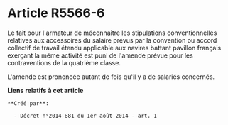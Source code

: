 # Article R5566-6

Le fait pour l'armateur de méconnaître les stipulations conventionnelles relatives aux accessoires du salaire prévus par la
convention ou accord collectif de travail étendu applicable aux navires battant pavillon français exerçant la même activité
est puni de l'amende prévue pour les contraventions de la quatrième classe. 

L'amende est prononcée autant de fois qu'il y a de salariés concernés.

**Liens relatifs à cet article**

	**Créé par**:

	  - Décret n°2014-881 du 1er août 2014 - art. 1
